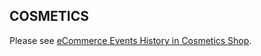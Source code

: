 ## COSMETICS

Please see [eCommerce Events History in Cosmetics Shop](https://www.kaggle.com/datasets/mkechinov/ecommerce-events-history-in-cosmetics-shop).